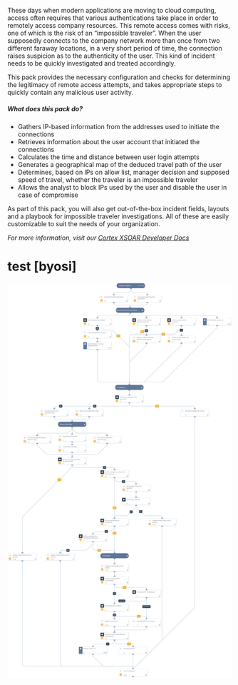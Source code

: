 These days when modern applications are moving to cloud computing, access often requires that various authentications take place in order to remotely access company resources. This remote access comes with risks, one of which is the risk of an “impossible traveler”. When the user supposedly connects to the company network more than once from two different faraway locations, in a very short period of time, the connection raises suspicion as to the authenticity of the user. This kind of incident needs to be quickly investigated and treated accordingly.

This pack provides the necessary configuration and checks for determining the legitimacy of remote access attempts, and takes appropriate steps to quickly contain any malicious user activity.

##### What does this pack do?
- Gathers IP-based information from the addresses used to initiate the connections
- Retrieves information about the user account that initiated the connections
- Calculates the time and distance between user login attempts
- Generates a geographical map of the deduced travel path of the user
- Determines, based on IPs on allow list, manager decision and supposed speed of travel, whether the traveler is an impossible traveler
- Allows the analyst to block IPs used by the user and disable the user in case of compromise


As part of this pack, you will also get out-of-the-box incident fields, layouts and a playbook for impossible traveler investigations. All of these are easily customizable to suit the needs of your organization.

_For more information, visit our [Cortex XSOAR Developer Docs](https://xsoar.pan.dev/docs/reference/playbooks/impossible-traveler)_
# test [byosi]
![Impossible_Traveler](doc_files/Impossible_Traveler.png)
